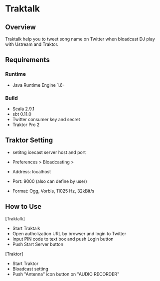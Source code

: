 # Traktalk

## Overview

Traktalk help you to tweet song name on Twitter
when bloadcast DJ play with Ustream and Traktor.

## Requirements

### Runtime

* Java Runtime Engine 1.6-

### Build

* Scala 2.9.1
* sbt 0.11.0
* Twitter consumer key and secret
* Traktor Pro 2

## Traktor Setting

* setitng icecast server host and port

* Preferences > Bloadcasting > 
* Address: localhost
* Port: 9000 (also can define by user)
* Format: Ogg, Vorbis, 11025 Hz, 32kBit/s

## How to Use

[Traktalk]
* Start Traktalk
* Open autholization URL by browser and login to Twitter
* Input PIN code to text box and push Login button
* Push Start Server button

[Traktor]
* Start Traktor
* Bloadcast setting
* Push "Antenna" icon button on "AUDIO RECORDER"
